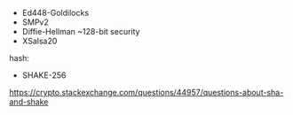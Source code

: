 - Ed448-Goldilocks
- SMPv2
- Diffie-Hellman ~128-bit security
- XSalsa20

hash:
- SHAKE-256

https://crypto.stackexchange.com/questions/44957/questions-about-sha-and-shake
